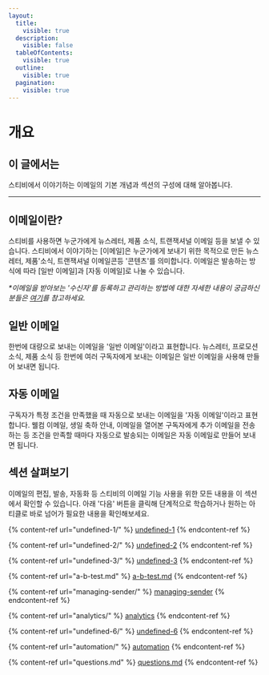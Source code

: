 ```yaml
---
layout:
  title:
    visible: true
  description:
    visible: false
  tableOfContents:
    visible: true
  outline:
    visible: true
  pagination:
    visible: true
---
```


# 개요

## 이 글에서는

스티비에서 이야기하는 이메일의 기본 개념과 섹션의 구성에 대해 알아봅니다.

***

## 이메일이란?

스티비를 사용하면 누군가에게 뉴스레터, 제품 소식, 트랜잭셔널 이메일 등을 보낼 수 있습니다. 스티비에서 이야기하는 \[이메일]은 누군가에게 보내기 위한 목적으로 만든  뉴스레터, 제품'소식,  트랜잭셔널 이메일콘등 '콘텐츠'를 의미합니다. 이메일은 발송하는 방식에 따라 \[일반 이메일]과 \[자동 이메일]로 나눌 수 있습니다.&#x20;

_\*이메일을 받아보는 '수신자'를 등록하고 관리하는 방법에 대한 자세한 내용이 궁금하신 분들은_ [_여기_](broken-reference)_를 참고하세요._



## 일반 이메일

한번에 대량으로 보내는 이메일을 '일반 이메일'이라고 표현합니다. 뉴스레터, 프로모션 소식, 제품 소식 등 한번에 여러 구독자에게 보내는 이메일은 일반 이메일을 사용해 만들어 보내면 됩니다.&#x20;



## 자동 이메일

구독자가 특정 조건을 만족했을 때 자동으로 보내는 이메일을 '자동 이메일'이라고 표현합니다. 웰컴 이메일, 생일 축하 안내, 이메일을 열어본  구독자에게 추가 이메일을 전송하는 등 조건을 만족할 때마다 자동으로 발송되는 이메일은 자동 이메일로 만들어 보내면 됩니다.



## 섹션 살펴보기

이메일의 편집, 발송, 자동화 등 스티비의 이메일 기능 사용을 위한 모든 내용을 이 섹션에서 확인할 수 있습니다. 아래 '다음' 버튼을 클릭해 단계적으로 학습하거나 원하는 아티클로 바로 넘어가 필요한 내용을 확인해보세요.&#x20;

{% content-ref url="undefined-1/" %}
[undefined-1](undefined-1/)
{% endcontent-ref %}

{% content-ref url="undefined-2/" %}
[undefined-2](undefined-2/)
{% endcontent-ref %}

{% content-ref url="undefined-3/" %}
[undefined-3](undefined-3/)
{% endcontent-ref %}

{% content-ref url="a-b-test.md" %}
[a-b-test.md](a-b-test.md)
{% endcontent-ref %}

{% content-ref url="managing-sender/" %}
[managing-sender](managing-sender/)
{% endcontent-ref %}

{% content-ref url="analytics/" %}
[analytics](analytics/)
{% endcontent-ref %}

{% content-ref url="undefined-6/" %}
[undefined-6](undefined-6/)
{% endcontent-ref %}

{% content-ref url="automation/" %}
[automation](automation/)
{% endcontent-ref %}

{% content-ref url="questions.md" %}
[questions.md](questions.md)
{% endcontent-ref %}



